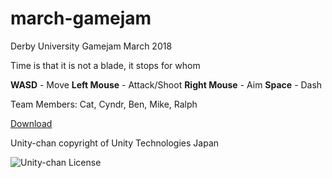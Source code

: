 # march-gamejam
Derby University Gamejam March 2018

Time is that it is not a blade, it stops for whom

**WASD** - Move
**Left Mouse** - Attack/Shoot
**Right Mouse** - Aim
**Space** - Dash

Team Members:
Cat, Cyndr, Ben, Mike, Ralph

[Download](https://monodokimes.itch.io/bladeoftime)

Unity-chan copyright of Unity Technologies Japan

![Unity-chan License](http://unity-chan.com/images/imageLicenseLogo.png)
